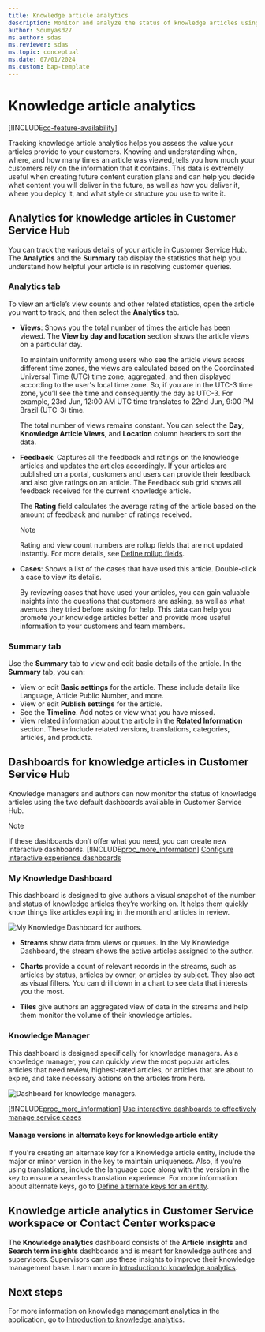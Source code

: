 ```yaml
---
title: Knowledge article analytics
description: Monitor and analyze the status of knowledge articles using the dashboards. 
author: Soumyasd27
ms.author: sdas
ms.reviewer: sdas
ms.topic: conceptual
ms.date: 07/01/2024
ms.custom: bap-template
---
```


# Knowledge article analytics

[!INCLUDE[cc-feature-availability](../../includes/cc-feature-availability.md)]


Tracking knowledge article analytics helps you assess the value your articles provide to your customers. Knowing and understanding when, where, and how many times an article was viewed, tells you how much your customers rely on the information that it contains. This data is extremely useful when creating future content curation plans and can help you decide what content you will deliver in the future, as well as how you deliver it, where you deploy it, and what style or structure you use to write it.  
  
## Analytics for knowledge articles in Customer Service Hub

You can track the various details of your article in Customer Service Hub. The **Analytics** and the **Summary** tab display the statistics that help you understand how helpful your article is in resolving customer queries.

### Analytics tab

To view an article’s view counts and other related statistics, open the article you want to track, and then select the **Analytics** tab.  
  
- **Views**: Shows you the total number of times the article has been viewed. The **View by day and location** section shows the article views on a particular day.

    To maintain uniformity among users who see the article views across different time zones, the views are calculated based on the Coordinated Universal Time (UTC) time zone, aggregated, and then displayed according to the user's local time zone. So, if you are in the UTC-3 time zone, you’ll see the time and consequently the day as UTC-3. For example, 23rd Jun, 12:00 AM UTC time translates to 22nd Jun, 9:00 PM Brazil (UTC-3) time.

    The total number of views remains constant. You can select the **Day**, **Knowledge Article Views**, and **Location** column headers to sort the data.

- **Feedback**: Captures all the feedback and ratings on the knowledge articles and updates the articles accordingly. If your articles are published on a portal, customers and users can provide their feedback and also give ratings on an article. The Feedback sub grid shows all feedback received for the current knowledge article.  

   The **Rating** field calculates the average rating of the article based on the amount of feedback and number of ratings received.  
   
   > [!NOTE]
   > Rating and view count numbers are rollup fields that are not updated instantly. For more details, see [Define rollup fields](../../customerengagement/on-premises/customize/define-rollup-fields.md).

- **Cases**: Shows a list of the cases that have used this article. Double-click a case to view its details.  
  
     By reviewing cases that have used your articles, you can gain valuable insights into the questions that customers are asking, as well as what avenues they tried before asking for help. This data can help you promote your knowledge articles better and provide more useful information to your customers and team members.

### Summary tab

Use the **Summary** tab to view and edit basic details of the article. In the **Summary** tab, you can:

- View or edit **Basic settings** for the article. These include details like Language, Article Public Number, and more.
- View or edit **Publish settings** for the article.
- See the **Timeline**. Add notes or view what you have missed.
- View related information about the article in the **Related Information** section. These include related versions, translations, categories, articles, and products.

## Dashboards for knowledge articles in Customer Service Hub

Knowledge managers and authors can now monitor the status of knowledge articles using the two default dashboards available in Customer Service Hub.

> [!NOTE]
>  If these dashboards don’t offer what you need, you can create new interactive dashboards. [!INCLUDE[proc_more_information](../../includes/proc-more-information.md)] [Configure interactive experience dashboards](/previous-versions/dynamicscrm-2016/administering-dynamics-365/mt622067(v=crm.8))  

### My Knowledge Dashboard

This dashboard is designed to give authors a visual snapshot of the number and status of knowledge articles they’re working on. It helps them quickly know things like articles expiring in the month and articles in review.  
  
 ![My Knowledge Dashboard for authors.](../media/v9-my-knowledge-dashboard.PNG "My Knowledge Dashboard for authors")  
  
-   **Streams** show data from views or queues. In the My Knowledge Dashboard, the stream shows the active articles assigned to the author.  
  
-   **Charts** provide a count of relevant records in the streams, such as articles by status, articles by owner, or articles by subject. They also act as visual filters. You can drill down in a chart to see data that interests you the most.  
  
-   **Tiles** give authors an aggregated view of data in the streams and help them monitor the volume of their knowledge articles.

### Knowledge Manager

This dashboard is designed specifically for knowledge managers. As a knowledge manager, you can quickly view the most popular articles, articles that need review, highest-rated articles, or articles that are about to expire, and take necessary actions on the articles from here.  
  
 ![Dashboard for knowledge managers.](../media/v9-knowledge-manager-dashboard.PNG "Dashboard for knowledge managers")  
  
 [!INCLUDE[proc_more_information](../../includes/proc-more-information.md)] [Use interactive dashboards to effectively manage service cases](customer-service-hub-user-guide-dashboard.md)

#### Manage versions in alternate keys for knowledge article entity

If you're creating an alternate key for a Knowledge article entity, include the major or minor version in the key to maintain uniqueness. Also, if you're using translations, include the language code along with the version in the key to ensure a seamless translation experience. For more information about alternate keys, go to [Define alternate keys for an entity](../../customerengagement/on-premises/developer/define-alternate-keys-entity.md).

## Knowledge article analytics in Customer Service workspace or Contact Center workspace

The **Knowledge analytics** dashboard consists of the **Article insights** and **Search term insights** dashboards and is meant for knowledge authors and supervisors. Supervisors can use these insights to improve their knowledge management base. Learn more in [Introduction to knowledge analytics](knowledge-search-analytics-cs.md#introduction-to-knowledge-analytics).

## Next steps

For more information on knowledge management analytics in the application, go to [Introduction to knowledge analytics](knowledge-search-analytics-cs.md#introduction-to-knowledge-analytics).
